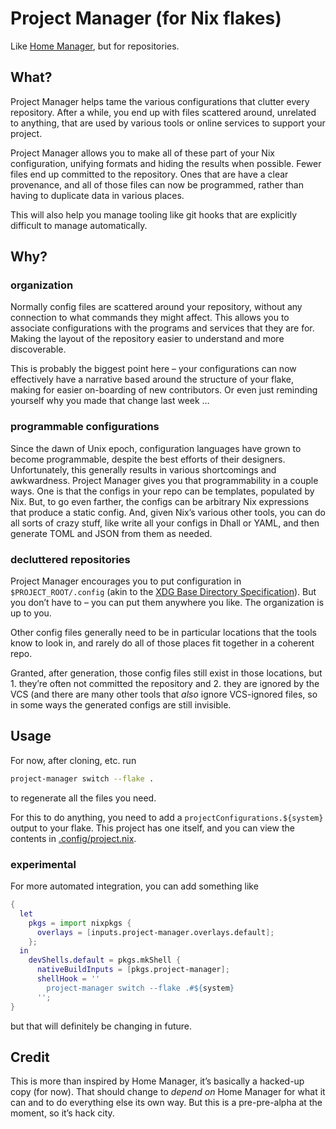 # Project Manager (for Nix flakes)

Like [Home Manager](https://nix-community.github.io/home-manager/), but for repositories.

## What?

Project Manager helps tame the various configurations that clutter every repository. After a while, you end up with files scattered around, unrelated to anything, that are used by various tools or online services to support your project.

Project Manager allows you to make all of these part of your Nix configuration, unifying formats and hiding the results when possible. Fewer files end up committed to the repository. Ones that are have a clear provenance, and all of those files can now be programmed, rather than having to duplicate data in various places.

This will also help you manage tooling like git hooks that are explicitly difficult to manage automatically.

## Why?

### organization

Normally config files are scattered around your repository, without any connection to what commands they might affect. This allows you to associate configurations with the programs and services that they are for. Making the layout of the repository easier to understand and more discoverable.

This is probably the biggest point here – your configurations can now effectively have a narrative based around the structure of your flake, making for easier on-boarding of new contributors. Or even just reminding yourself why you made that change last week …

### programmable configurations

Since the dawn of Unix epoch, configuration languages have grown to become programmable, despite the best efforts of their designers. Unfortunately, this generally results in various shortcomings and awkwardness. Project Manager gives you that programmability in a couple ways. One is that the configs in your repo can be templates, populated by Nix. But, to go even farther, the configs can be arbitrary Nix expressions that produce a static config. And, given Nix’s various other tools, you can do all sorts of crazy stuff, like write all your configs in Dhall or YAML, and then generate TOML and JSON from them as needed.

### decluttered repositories

Project Manager encourages you to put configuration in `$PROJECT_ROOT/.config` (akin to the [XDG Base Directory Specification](https://specifications.freedesktop.org/basedir-spec/basedir-spec-latest.html)). But you don’t have to – you can put them anywhere you like. The organization is up to you.

Other config files generally need to be in particular locations that the tools know to look in, and rarely do all of those places fit together in a coherent repo.

Granted, after generation, those config files still exist in those locations, but 1. they’re often not committed the repository and 2. they are ignored by the VCS (and there are many other tools that _also_ ignore VCS-ignored files, so in some ways the generated configs are still invisible.

## Usage

For now, after cloning, etc. run

```bash
project-manager switch --flake .
```

to regenerate all the files you need.

For this to do anything, you need to add a `projectConfigurations.${system}` output to your flake. This project has one itself, and you can view the contents in [.config/project.nix](./.config/project.nix).

### experimental

For more automated integration, you can add something like
```nix
{
  let
    pkgs = import nixpkgs {
      overlays = [inputs.project-manager.overlays.default];
    };
  in
    devShells.default = pkgs.mkShell {
      nativeBuildInputs = [pkgs.project-manager];
      shellHook = ''
        project-manager switch --flake .#${system}
      '';
}
```
but that will definitely be changing in future.

## Credit

This is more than inspired by Home Manager, it’s basically a hacked-up copy (for now). That should change to _depend on_ Home Manager for what it can and to do everything else its own way. But this is a pre-pre-alpha at the moment, so it’s hack city.
